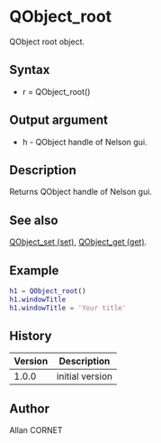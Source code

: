 # QObject_root

QObject root object.

## Syntax

- r = QObject_root()

## Output argument

- h - QObject handle of Nelson gui.

## Description

  <p>Returns QObject handle of Nelson gui.</p>

## See also

[QObject_set (set)](QObject_set.md), [QObject_get (get)](QObject_get.md).

## Example

```matlab
h1 = QObject_root()
h1.windowTitle
h1.windowTitle = 'Your title'
```

## History

| Version | Description     |
| ------- | --------------- |
| 1.0.0   | initial version |

## Author

Allan CORNET

